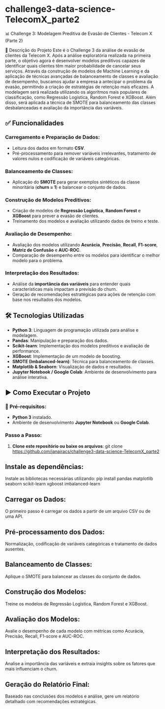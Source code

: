 # challenge3-data-science-TelecomX_parte2
📊 Challenge 3: Modelagem Preditiva de Evasão de Clientes - Telecom X (Parte 2)

📄 Descrição do Projeto
Este é o Challenge 3 da análise de evasão de clientes da Telecom X. Após a análise exploratória realizada na primeira parte, o objetivo agora é desenvolver modelos preditivos capazes de identificar quais clientes têm maior probabilidade de cancelar seus serviços. Através da construção de modelos de Machine Learning e da aplicação de técnicas avançadas de balanceamento de classes e avaliação de desempenho, buscamos ajudar a empresa a antecipar o problema da evasão, permitindo a criação de estratégias de retenção mais eficazes.
A modelagem será realizada utilizando os algoritmos mais populares de classificação, como Regressão Logística, Random Forest e XGBoost. Além disso, será aplicada a técnica de SMOTE para balanceamento das classes desbalanceadas e avaliação da importância das variáveis.

## ✅ Funcionalidades

### Carregamento e Preparação de Dados:
- Leitura dos dados em formato **CSV**.
- Pré-processamento para remover variáveis irrelevantes, tratamento de valores nulos e codificação de variáveis categóricas.

### Balanceamento de Classes:
- Aplicação do **SMOTE** para gerar exemplos sintéticos da classe minoritária (**churn = 1**) e balancear o conjunto de dados.

### Construção de Modelos Preditivos:
- Criação de modelos de **Regressão Logística**, **Random Forest** e **XGBoost** para prever a evasão de clientes.
- Treinamento dos modelos e avaliação utilizando dados de treino e teste.

### Avaliação de Desempenho:
- Avaliação dos modelos utilizando **Acurácia**, **Precisão**, **Recall**, **F1-score**, **Matriz de Confusão** e **AUC-ROC**.
- Comparação de desempenho entre os modelos para identificar o melhor modelo para o problema.

### Interpretação dos Resultados:
- Análise da **importância das variáveis** para entender quais características mais impactam a previsão do churn.
- Geração de recomendações estratégicas para ações de retenção com base nos resultados dos modelos.

## 🛠️ Tecnologias Utilizadas
- **Python 3**: Linguagem de programação utilizada para análise e modelagem.
- **Pandas**: Manipulação e preparação dos dados.
- **Scikit-learn**: Implementação dos modelos preditivos e avaliação de performance.
- **XGBoost**: Implementação de um modelo de boosting.
- **SMOTE (Imbalanced-learn)**: Técnica para balanceamento de classes.
- **Matplotlib & Seaborn**: Visualização de dados e resultados.
- **Jupyter Notebook / Google Colab**: Ambiente de desenvolvimento para análise interativa.

## ▶️ Como Executar o Projeto

### 📌 Pré-requisitos:
- **Python 3** instalado.
- Ambiente de desenvolvimento **Jupyter Notebook** ou **Google Colab**.

### Passo a Passo:

1. **Clone este repositório ou baixe os arquivos**:
    git clone https://github.com/janairacs/challenge3-data-science-TelecomX_parte2
   
## Instale as dependências:
Instale as bibliotecas necessárias utilizando:
    pip install pandas matplotlib seaborn scikit-learn xgboost imbalanced-learn
    
## Carregar os Dados:
O primeiro passo é carregar os dados a partir de um arquivo CSV ou de uma API.

## Pré-processamento dos Dados:
Normalização, codificação de variáveis categóricas e tratamento de dados ausentes.

## Balanceamento de Classes:
Aplique o SMOTE para balancear as classes do conjunto de dados.

## Construção dos Modelos:
Treine os modelos de Regressão Logística, Random Forest e XGBoost.

## Avaliação dos Modelos:
Avalie o desempenho de cada modelo com métricas como Acurácia, Precisão, Recall, F1-score e AUC-ROC.

## Interpretação dos Resultados:
Analise a importância das variáveis e extraia insights sobre os fatores que mais influenciam o churn.

## Geração do Relatório Final:
Baseado nas conclusões dos modelos e análise, gere um relatório detalhado com recomendações estratégicas.
